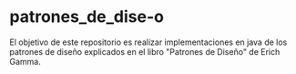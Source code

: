 # patrones_de_dise-o
El objetivo de este repositorio es realizar implementaciones en java de los patrones de diseño explicados en el libro "Patrones de Diseño" de Erich Gamma.
